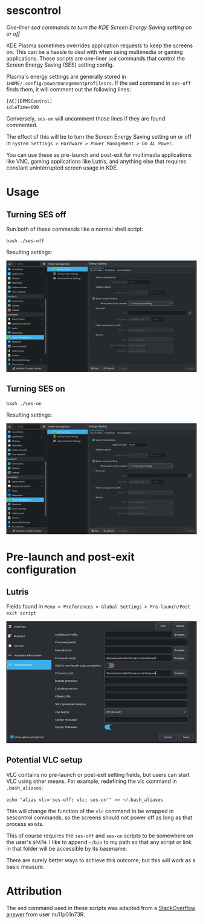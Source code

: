 # sescontrol
*One-liner sed commands to turn the KDE Screen Energy Saving setting on or off*

KDE Plasma sometimes overrides application requests to keep the screens on.
This can be a hassle to deal with when using multimedia or gaming applications.
These scripts are one-liner `sed` commands that control the Screen Energy Saving
(SES) setting config.

Plasma's energy settings are generally stored in `$HOME/.config/powermanagementprofilesrc`.
If the sed command in `ses-off` finds them, it will comment out the following lines:

```
[AC][DPMSControl]
idleTime=600
```

Conversely, `ses-on` will uncomment those lines if they are found commented.

The effect of this will be to turn the Screen Energy Saving setting on or off
in `System Settings > Hardware > Power Management > On AC Power`.

You can use these as pre-launch and post-exit for multimedia applications like
VNC, gaming applications like Lutris, and anything else that requires constant
uninterrupted screen usage in KDE.


# Usage
## Turning SES off

Run both of these commands like a normal shell script:

```
bash ./ses-off
```

Resulting settings:

![SES in the "off" state](imgs/ses-off.png)


## Turning SES on

```
bash ./ses-on
```

Resulting settings:

![SES in the "on" state](imgs/ses-on.png)


# Pre-launch and post-exit configuration
## Lutris

Fields found in `Menu > Preferences > Global Settings > Pre-launch/Post exit script`

![Lutris pre-launch and post-exit configuration](imgs/lutris-config.png)


## Potential VLC setup

VLC contains no pre-launch or post-exit setting fields, but users can start VLC
using other means. For example, redefining the vlc command in `.bash_aliases`:

`echo "alias vlc='ses-off; vlc; ses-on'" >> ~/.bash_aliases`

This will change the function of the `vlc` command to be wrapped in sescontrol
commands, so the screens should not power off as long as that process exists.

This of course requires the `ses-off` and `ses-on` scripts to be somewhere on
the user's `$PATH`. I like to append `~/bin` to my path so that any script or
link in that folder will be accessible by its basename.

There are surely better ways to achieve this outcome, but this will work as a
basic measure.

# Attribution

The sed command used in these scripts was adapted from a
[StackOverflow answer](https://stackoverflow.com/a/30646076/4648080) from user
nu11p01n73R.